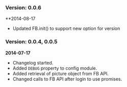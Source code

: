 ### Version: 0.0.6

**2014-08-17

- Updated FB.init() to support new option for version

### Version: 0.0.4, 0.0.5

**2014-07-17**

- Changelog started.
- Added `DEBUG` property to config module.
- Added retrieval of picture object from FB API.
- Changed calls to FB API after login to use promises.
